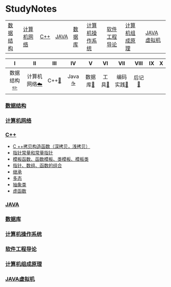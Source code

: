 StudyNotes
==============================================================
<table>
  <tr>
    <td><a href="./数据结构">数据结构</a></td>
    <td><a href="./计算机网络">计算机网络</a></td>
    <td><a href="./C++">C++</a></td>
    <td><a href="./JAVA">JAVA</a></td>
    <td><a href="./数据库">数据库</a></td>
    <td><a href="./计算机操作系统">计算机操作系统</a></td>
    <td><a href="./软件工程导论">软件工程导论</a></td>
    <td><a href="./计算机组成原理">计算机组成原理</a></td>
    <td><a href="./JAVA虚拟机">JAVA虚拟机</a></td>
  </tr>
</table>

| Ⅰ | Ⅱ | Ⅲ | Ⅳ | Ⅴ | Ⅵ | Ⅶ | Ⅷ | Ⅸ | Ⅹ |
| :--------: | :---------: | :---------: | :---------: | :---------: | :---------:| :---------: | :-------: | :-------:| :------:|
| 数据结构[:pencil2:](#数据结构) | 计算机网络[:cloud:](#计算机网络) | C++[:couple:](#C++) | Java [:coffee:](#Java)|数据库[:floppy_disk:](#数据库)|  工具[:hammer:](#工具-hammer)| 编码实践[:speak_no_evil:](#编码实践-speak_no_evil)| 后记[:memo:](#后记-memo) |



### [数据结构](./数据结构)



### [计算机网络](./计算机网络)



### [C++](./C++)

* [C ++拷贝构造函数（深拷贝，浅拷贝）](https://github.com/sunnyandgood/StudyNotes/blob/master/C%2B%2B/C%2B%2B%E6%8B%B7%E8%B4%9D%E6%9E%84%E9%80%A0%E5%87%BD%E6%95%B0(%E6%B7%B1%E6%8B%B7%E8%B4%9D%EF%BC%8C%E6%B5%85%E6%8B%B7%E8%B4%9D).md)
* [指针常量和常量指针](https://github.com/sunnyandgood/StudyNotes/blob/master/C%2B%2B/指针常量和常量指针.md)
* [模板函数、函数模板、类模板、模板类](https://github.com/sunnyandgood/StudyNotes/blob/master/C%2B%2B/模板函数、函数模板、类模板、模板类.md)
* [指针、数组、函数的组合](https://github.com/sunnyandgood/StudyNotes/blob/master/C%2B%2B/%E6%8C%87%E9%92%88%E3%80%81%E6%95%B0%E7%BB%84%E3%80%81%E5%87%BD%E6%95%B0%E7%9A%84%E7%BB%84%E5%90%88.md)
* [继承](https://github.com/sunnyandgood/StudyNotes/blob/master/C%2B%2B/%E7%BB%A7%E6%89%BF.md)
* [多态](https://github.com/sunnyandgood/StudyNotes/blob/master/C%2B%2B/%E5%A4%9A%E6%80%81.md)
* [抽象类](https://github.com/sunnyandgood/StudyNotes/blob/master/C%2B%2B/%E6%8A%BD%E8%B1%A1%E7%B1%BB.md)
* [虚函数](https://github.com/sunnyandgood/StudyNotes/blob/master/C%2B%2B/%E8%99%9A%E5%87%BD%E6%95%B0.md)


### [JAVA](./JAVA)




### [数据库](./数据库)


### [计算机操作系统](./计算机操作系统)



### [软件工程导论](./软件工程导论)


### [计算机组成原理](./计算机组成原理)


### [JAVA虚拟机](./JAVA虚拟机)


